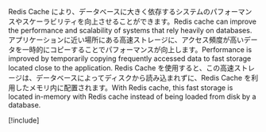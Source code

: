<span data-ttu-id="4cf99-101">Redis Cache により、データベースに大きく依存するシステムのパフォーマンスやスケーラビリティを向上させることができます。</span><span class="sxs-lookup"><span data-stu-id="4cf99-101">Redis cache can improve the performance and scalability of systems that rely heavily on databases.</span></span> <span data-ttu-id="4cf99-102">アプリケーションに近い場所にある高速ストレージに、アクセス頻度が高いデータを一時的にコピーすることでパフォーマンスが向上します。</span><span class="sxs-lookup"><span data-stu-id="4cf99-102">Performance is improved by temporarily copying frequently accessed data to fast storage located close to the application.</span></span> <span data-ttu-id="4cf99-103">Redis Cache を使用すると、この高速ストレージは、データベースによってディスクから読み込まれずに、Redis Cache を利用したメモリ内に配置されます。</span><span class="sxs-lookup"><span data-stu-id="4cf99-103">With Redis cache, this fast storage is located in-memory with Redis cache instead of being loaded from disk by a database.</span></span>

<!-- Cleanup sandbox -->
[!include[](../../../includes/azure-sandbox-cleanup.md)]